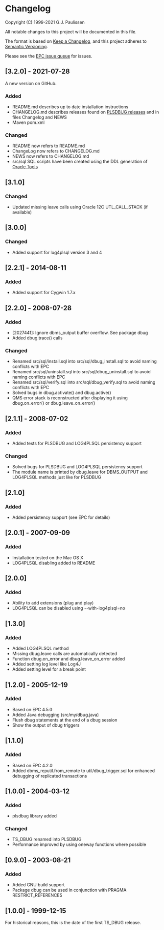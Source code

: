 # Changelog

Copyright (C) 1999-2021 G.J. Paulissen 

All notable changes to this project will be documented in this file.

The format is based on [Keep a Changelog](https://keepachangelog.com/en/1.0.0/),
and this project adheres to [Semantic Versioning](https://semver.org/spec/v2.0.0.html).

Please see the [EPC issue queue](https://github.com/TransferWare/epc/issues) for issues.

## [3.2.0] - 2021-07-28

A new version on GitHub.

### Added

- README.md describes up to date installation instructions
- CHANGELOG.md describes releases found on [PLSDBUG releases](https://sourceforge.net/projects/transferware/files/plsdbug/) and in files Changelog and NEWS
- Maven pom.xml

### Changed

- README now refers to README.md
- ChangeLog now refers to CHANGELOG.md
- NEWS now refers to CHANGELOG.md
- src/sql SQL scripts have been created using the DDL generation of [Oracle Tools](https://github.com/paulissoft/oracle-tools)

## [3.1.0]

### Changed

- Updated missing leave calls using Oracle 12C UTL_CALL_STACK (if available)

## [3.0.0]

### Changed

- Added support for log4plsql version 3 and 4

## [2.2.1] - 2014-08-11

### Added

- Added support for Cygwin 1.7.x

## [2.2.0] - 2008-07-28

### Added

- [2027441]: Ignore dbms_output buffer overflow. See package dbug
- Added dbug.trace() calls

### Changed

- Renamed src/sql/install.sql into src/sql/dbug_install.sql to avoid naming conflicts with EPC
- Renamed src/sql/uninstall.sql into src/sql/dbug_uninstall.sql to avoid naming conflicts with EPC
- Renamed src/sql/verify.sql into src/sql/dbug_verify.sql to avoid naming conflicts with EPC
- Solved bugs in dbug.activate() and dbug.active()
- QMS error stack is reconstructed after displaying it using 
  dbug.on_error() or dbug.leave_on_error()

## [2.1.1] - 2008-07-02

### Added

- Added tests for PLSDBUG and LOG4PLSQL persistency support

### Changed

- Solved bugs for PLSDBUG and LOG4PLSQL persistency support
- The module name is printed by dbug.leave for DBMS_OUTPUT and LOG4PLSQL methods
  just like for PLSDBUG

## [2.1.0]

### Added

- Added persistency support (see EPC for details)

## [2.0.1] - 2007-09-09

### Added

- Installation tested on the Mac OS X
- LOG4PLSQL disabling added to README

## [2.0.0]

### Added

- Ability to add extensions (plug and play)
- LOG4PLSQL can be disabled using --with-log4plsql=no

## [1.3.0]

### Added

- Added LOG4PLSQL method
- Missing dbug.leave calls are automatically detected
- Function dbug.on_error and dbug.leave_on_error added
- Added setting log level like Log4J
- Added setting level for a break point

## [1.2.0] - 2005-12-19

### Added

- Based on EPC 4.5.0
- Added Java debugging (src/my/dbug.java)
- Flush dbug statements at the end of a dbug session
- Show the output of dbug triggers

## [1.1.0]

### Added

- Based on EPC 4.2.0
- Added dbms_reputil.from_remote to util/dbug_trigger.sql for enhanced debugging 
  of replicated transactions

## [1.0.0] - 2004-03-12

### Added

- plsdbug library added

### Changed

- TS_DBUG renamed into PLSDBUG
- Performance improved by using oneway functions where possible

## [0.9.0] - 2003-08-21

### Added

- Added GNU build support
- Package dbug can be used in conjunction with PRAGMA RESTRICT_REFERENCES

## [1.0.0] - 1999-12-15

For historical reasons, this is the date of the first TS_DBUG release.

